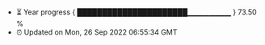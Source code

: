 - ⏳ Year progress { ██████████████████████▁▁▁▁▁▁▁▁ } 73.50 %
- ⏰ Updated on Mon, 26 Sep 2022 06:55:34 GMT

